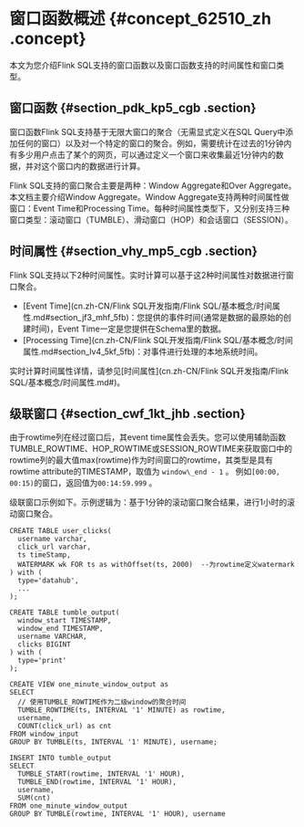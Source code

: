 # 窗口函数概述 {#concept_62510_zh .concept}

本文为您介绍Flink SQL支持的窗口函数以及窗口函数支持的时间属性和窗口类型。

## 窗口函数 {#section_pdk_kp5_cgb .section}

窗口函数Flink SQL支持基于无限大窗口的聚合（无需显式定义在SQL Query中添加任何的窗口）以及对一个特定的窗口的聚合。例如，需要统计在过去的1分钟内有多少用户点击了某个的网页，可以通过定义一个窗口来收集最近1分钟内的数据，并对这个窗口内的数据进行计算。

Flink SQL支持的窗口聚合主要是两种：Window Aggregate和Over Aggregate。本文档主要介绍Window Aggregate。Window Aggregate支持两种时间属性做窗口：Event Time和Processing Time。每种时间属性类型下，又分别支持三种窗口类型：滚动窗口（TUMBLE）、滑动窗口（HOP）和会话窗口（SESSION）。

## 时间属性 {#section_vhy_mp5_cgb .section}

Flink SQL支持以下2种时间属性。实时计算可以基于这2种时间属性对数据进行窗口聚合。

-   [Event Time](cn.zh-CN/Flink SQL开发指南/Flink SQL/基本概念/时间属性.md#section_jf3_mhf_5fb)：您提供的事件时间\(通常是数据的最原始的创建时间\)，Event Time一定是您提供在Schema里的数据。
-   [Processing Time](cn.zh-CN/Flink SQL开发指南/Flink SQL/基本概念/时间属性.md#section_lv4_5kf_5fb)：对事件进行处理的本地系统时间。

实时计算时间属性详情，请参见[时间属性](cn.zh-CN/Flink SQL开发指南/Flink SQL/基本概念/时间属性.md#)。

## 级联窗口 {#section_cwf_1kt_jhb .section}

由于rowtime列在经过窗口后，其event time属性会丢失。您可以使用辅助函数TUMBLE\_ROWTIME、HOP\_ROWTIME或SESSION\_ROWTIME来获取窗口中的rowtime列的最大值max\(rowtime\)作为时间窗口的rowtime，其类型是具有rowtime attribute的TIMESTAMP，取值为 `window\_end - 1` 。 例如`[00:00, 00:15)`的窗口，返回值为`00:14:59.999` 。

级联窗口示例如下。示例逻辑为：基于1分钟的滚动窗口聚合结果，进行1小时的滚动窗口聚合。

```language-sql
CREATE TABLE user_clicks(
  username varchar,
  click_url varchar,
  ts timeStamp,
  WATERMARK wk FOR ts as withOffset(ts, 2000)  --为rowtime定义watermark
) with (
  type='datahub',
  ...
);

CREATE TABLE tumble_output(
  window_start TIMESTAMP,
  window_end TIMESTAMP,
  username VARCHAR,
  clicks BIGINT
) with (
  type='print'
);

CREATE VIEW one_minute_window_output as
SELECT 
  // 使用TUMBLE_ROWTIME作为二级window的聚合时间
  TUMBLE_ROWTIME(ts, INTERVAL '1' MINUTE) as rowtime,  
  username, 
  COUNT(click_url) as cnt
FROM window_input
GROUP BY TUMBLE(ts, INTERVAL '1' MINUTE), username;

INSERT INTO tumble_output
SELECT
  TUMBLE_START(rowtime, INTERVAL '1' HOUR),
  TUMBLE_END(rowtime, INTERVAL '1' HOUR),
  username,
  SUM(cnt)
FROM one_minute_window_output
GROUP BY TUMBLE(rowtime, INTERVAL '1' HOUR), username
```

